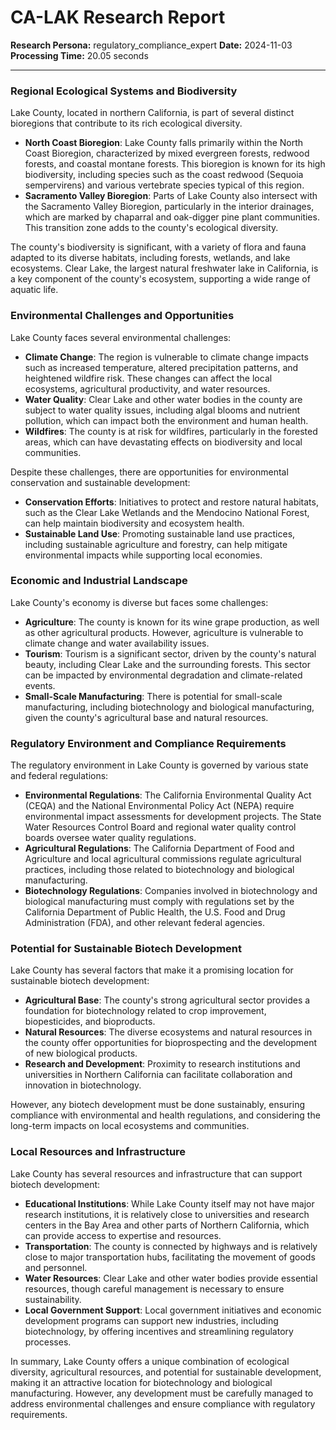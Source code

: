 # CA-LAK Research Report

**Research Persona:** regulatory_compliance_expert
**Date:** 2024-11-03
**Processing Time:** 20.05 seconds

---

### Regional Ecological Systems and Biodiversity

Lake County, located in northern California, is part of several distinct bioregions that contribute to its rich ecological diversity.

- **North Coast Bioregion**: Lake County falls primarily within the North Coast Bioregion, characterized by mixed evergreen forests, redwood forests, and coastal montane forests. This bioregion is known for its high biodiversity, including species such as the coast redwood (Sequoia sempervirens) and various vertebrate species typical of this region.
- **Sacramento Valley Bioregion**: Parts of Lake County also intersect with the Sacramento Valley Bioregion, particularly in the interior drainages, which are marked by chaparral and oak-digger pine plant communities. This transition zone adds to the county's ecological diversity.

The county's biodiversity is significant, with a variety of flora and fauna adapted to its diverse habitats, including forests, wetlands, and lake ecosystems. Clear Lake, the largest natural freshwater lake in California, is a key component of the county's ecosystem, supporting a wide range of aquatic life.

### Environmental Challenges and Opportunities

Lake County faces several environmental challenges:

- **Climate Change**: The region is vulnerable to climate change impacts such as increased temperature, altered precipitation patterns, and heightened wildfire risk. These changes can affect the local ecosystems, agricultural productivity, and water resources.
- **Water Quality**: Clear Lake and other water bodies in the county are subject to water quality issues, including algal blooms and nutrient pollution, which can impact both the environment and human health.
- **Wildfires**: The county is at risk for wildfires, particularly in the forested areas, which can have devastating effects on biodiversity and local communities.

Despite these challenges, there are opportunities for environmental conservation and sustainable development:

- **Conservation Efforts**: Initiatives to protect and restore natural habitats, such as the Clear Lake Wetlands and the Mendocino National Forest, can help maintain biodiversity and ecosystem health.
- **Sustainable Land Use**: Promoting sustainable land use practices, including sustainable agriculture and forestry, can help mitigate environmental impacts while supporting local economies.

### Economic and Industrial Landscape

Lake County's economy is diverse but faces some challenges:

- **Agriculture**: The county is known for its wine grape production, as well as other agricultural products. However, agriculture is vulnerable to climate change and water availability issues.
- **Tourism**: Tourism is a significant sector, driven by the county's natural beauty, including Clear Lake and the surrounding forests. This sector can be impacted by environmental degradation and climate-related events.
- **Small-Scale Manufacturing**: There is potential for small-scale manufacturing, including biotechnology and biological manufacturing, given the county's agricultural base and natural resources.

### Regulatory Environment and Compliance Requirements

The regulatory environment in Lake County is governed by various state and federal regulations:

- **Environmental Regulations**: The California Environmental Quality Act (CEQA) and the National Environmental Policy Act (NEPA) require environmental impact assessments for development projects. The State Water Resources Control Board and regional water quality control boards oversee water quality regulations.
- **Agricultural Regulations**: The California Department of Food and Agriculture and local agricultural commissions regulate agricultural practices, including those related to biotechnology and biological manufacturing.
- **Biotechnology Regulations**: Companies involved in biotechnology and biological manufacturing must comply with regulations set by the California Department of Public Health, the U.S. Food and Drug Administration (FDA), and other relevant federal agencies.

### Potential for Sustainable Biotech Development

Lake County has several factors that make it a promising location for sustainable biotech development:

- **Agricultural Base**: The county's strong agricultural sector provides a foundation for biotechnology related to crop improvement, biopesticides, and bioproducts.
- **Natural Resources**: The diverse ecosystems and natural resources in the county offer opportunities for bioprospecting and the development of new biological products.
- **Research and Development**: Proximity to research institutions and universities in Northern California can facilitate collaboration and innovation in biotechnology.

However, any biotech development must be done sustainably, ensuring compliance with environmental and health regulations, and considering the long-term impacts on local ecosystems and communities.

### Local Resources and Infrastructure

Lake County has several resources and infrastructure that can support biotech development:

- **Educational Institutions**: While Lake County itself may not have major research institutions, it is relatively close to universities and research centers in the Bay Area and other parts of Northern California, which can provide access to expertise and resources.
- **Transportation**: The county is connected by highways and is relatively close to major transportation hubs, facilitating the movement of goods and personnel.
- **Water Resources**: Clear Lake and other water bodies provide essential resources, though careful management is necessary to ensure sustainability.
- **Local Government Support**: Local government initiatives and economic development programs can support new industries, including biotechnology, by offering incentives and streamlining regulatory processes.

In summary, Lake County offers a unique combination of ecological diversity, agricultural resources, and potential for sustainable development, making it an attractive location for biotechnology and biological manufacturing. However, any development must be carefully managed to address environmental challenges and ensure compliance with regulatory requirements.